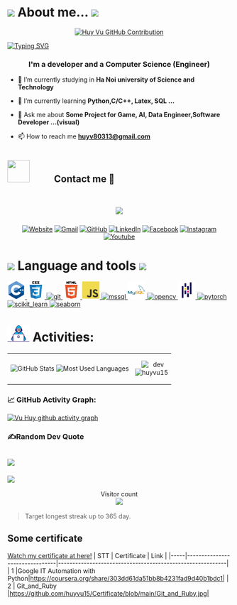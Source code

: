 # <img src="https://emojis.slackmojis.com/emojis/images/1531849430/4246/blob-sunglasses.gif?1531849430" width="50"> About me...  <img src="https://media.giphy.com/media/12oufCB0MyZ1Go/giphy.gif" width="50">
<p align="center">
  <a href="https://github.com/alsiam">
    <img src="https://github-profile-summary-cards.vercel.app/api/cards/profile-details?username=huyvu15&theme=vue" alt="Huy Vu GitHub Contribution"/>
  </a>
</p> 

<!--   my-ticker -->    
[![Typing SVG](https://readme-typing-svg.herokuapp.com?color=%2336BCF7&center=true&vCenter=true&width=1000&height=100&lines=Hi+there+👋,+I+am+Vũ+Huy;++Welcome+to+My+Profile!;+I+just+started+programmer;Always+learning+new+things+;+Passion+study+Data;Kaggle+community+member)](https://git.io/typing-svg)


<h3 align="center"> I'm a developer and a Computer Science (Engineer)</h3>


- 🔭 I’m currently studying in **Ha Noi university of Science and Technology**

- 🌱 I’m currently learning **Python,C/C++, Latex, SQL ...**

- 💬 Ask me about **Some Project for Game, AI, Data Engineer,Software Developer ...(visual)**

- 📫 How to reach me **huyv80313@gmail.com**


# <h2 align="left" > <img src="https://media.giphy.com/media/iY8CRBdQXODJSCERIr/giphy.gif" width="50" height="50" style="margin-right: 50px;"> Contact  me 🤝 </h2>
 <h1 align="center"><img height="40" src="https://emoji.gg/assets/emoji/7333-parrotdance.gif"></h1>
<p align="center">
  <a href="https://huyvu15.github.io/portfolio/"><img src="https://img.icons8.com/bubbles/50/000000/web.png" alt="Website"/></a>
	<a href="huyv80313@gmail.com"><img src="https://img.icons8.com/bubbles/50/000000/gmail.png" alt="Gmail"/></a>
	<a href="https://github.com/huyvu15"><img src="https://img.icons8.com/bubbles/50/000000/github.png" alt="GitHub"/></a>
	<a href="https://www.linkedin.com/in/huy-v%C5%A9-077627229/"><img src="https://img.icons8.com/bubbles/50/000000/linkedin.png" alt="LinkedIn"/></a>
	<a href="https://www.facebook.com/profile.php?id=100042139878268"><img src="https://img.icons8.com/bubbles/50/000000/facebook-new.png" alt="Facebook"/></a>
	<a href="https://www.instagram.com/huyv015/"><img src="https://img.icons8.com/bubbles/50/000000/instagram.png" alt="Instagram"/></a>
	<a href="https://www.youtube.com/@HuyVu66666"><img src="https://img.icons8.com/bubbles/50/000000/youtube.png" alt="Youtube"/></a>
	
</p>
 
# <img src="https://media.giphy.com/media/VgCDAzcKvsR6OM0uWg/giphy.gif" width="50"> Language and tools <img src="https://c.tenor.com/SOVMSXmWB1kAAAAi/tony-star-jumping.gif" width="70"> <!-- hình ngôi sao -->
<p align="left"><a href="https://www.w3schools.com/cpp/" target="_blank" rel="noreferrer"> <img src="https://raw.githubusercontent.com/devicons/devicon/master/icons/cplusplus/cplusplus-original.svg" alt="cplusplus" width="40" height="40"/> </a><a href="https://www.w3schools.com/css/" target="_blank" rel="noreferrer"> <img src="https://raw.githubusercontent.com/devicons/devicon/master/icons/css3/css3-original-wordmark.svg" alt="css3" width="40" height="40"/> </a><a href="https://git-scm.com/" target="_blank" rel="noreferrer"> <img src="https://www.vectorlogo.zone/logos/git-scm/git-scm-icon.svg" alt="git" width="40" height="40"/> </a><a href="https://www.w3.org/html/" target="_blank" rel="noreferrer"> <img src="https://raw.githubusercontent.com/devicons/devicon/master/icons/html5/html5-original-wordmark.svg" alt="html5" width="40" height="40"/> </a><a href="https://developer.mozilla.org/en-US/docs/Web/JavaScript" target="_blank" rel="noreferrer"> <img src="https://raw.githubusercontent.com/devicons/devicon/master/icons/javascript/javascript-original.svg" alt="javascript" width="40" height="40"/> </a><a href="https://www.microsoft.com/en-us/sql-server" target="_blank" rel="noreferrer"> <img src="https://www.svgrepo.com/show/303229/microsoft-sql-server-logo.svg" alt="mssql" width="40" height="40"/> </a><a href="https://www.mysql.com/" target="_blank" rel="noreferrer"> <img src="https://raw.githubusercontent.com/devicons/devicon/master/icons/mysql/mysql-original-wordmark.svg" alt="mysql" width="40" height="40"/> </a> <a href="https://opencv.org/" target="_blank" rel="noreferrer"> <img src="https://www.vectorlogo.zone/logos/opencv/opencv-icon.svg" alt="opencv" width="40" height="40"/> </a><a href="https://pandas.pydata.org/" target="_blank" rel="noreferrer"> <img src="https://raw.githubusercontent.com/devicons/devicon/2ae2a900d2f041da66e950e4d48052658d850630/icons/pandas/pandas-original.svg" alt="pandas" width="40" height="40"/> </a><a href="https://pytorch.org/" target="_blank" rel="noreferrer"> <img src="https://www.vectorlogo.zone/logos/pytorch/pytorch-icon.svg" alt="pytorch" width="40" height="40"/> </a> <a href="https://scikit-learn.org/" target="_blank" rel="noreferrer"> <img src="https://upload.wikimedia.org/wikipedia/commons/0/05/Scikit_learn_logo_small.svg" alt="scikit_learn" width="40" height="40"/> </a><a href="https://seaborn.pydata.org/" target="_blank" rel="noreferrer"> <img src="https://seaborn.pydata.org/_images/logo-mark-lightbg.svg" alt="seaborn" width="40" height="40"/> </a> </p>


# <img src="https://raw.githubusercontent.com/dev-akshat/archive/main/images/gifs/others/dev_boy.gif" width="50"> Activities:

<table style="width:80%;">
  <tr>
    <td>
       <img alt="GitHub Stats" src="https://github-readme-stats.vercel.app/api?username=huyvu15&show_icons=true&theme=buefy&hide_border=true" alt="huyvu15" width="100%"/>  
      <img alt="Most Used Languages" src="https://github-readme-stats.vercel.app/api/top-langs/?username=huyvu15&langs_count=8&layout=compact&theme=buefy&hide_border=true" alt="huyvu15" width="80%"/>
    </td>
    <td>
      <p align="center"> 
        <!-- img src="https://cdn.dribbble.com/users/1059583/screenshots/4171367/coding-freak.gif" alt="dev" width="80%"/ -->
	<!--img align='right' src="https://media.giphy.com/media/M9gbBd9nbDrOTu1Mqx/giphy.gif" alt="dev" width="80%"-->
	<img align='right' src="https://nordiccoder.com/app/uploads/2019/03/front-end-developers-openings-1.gif" alt="dev" width="80%">
        <p><img align="center" src="https://github-readme-streak-stats.herokuapp.com/?user=huyvu15&" alt="huyvu15" width = "1000%" /></p>
      </p>
    </td>
  </tr>
</table>

<!--   GitHub stats graph -->
### 📈 GitHub Activity Graph:
[![Vu Huy github activity graph](https://github-readme-activity-graph.vercel.app/graph?username=huyvu15&theme=dracula)](https://github.com/huyvu15/github-readme-activity-graph)


### ✍️Random Dev Quote 
![](https://quotes-github-readme.vercel.app/api?type=horizontal&theme=vue)
---
[![](https://visitcount.itsvg.in/api?id=huyvu15&icon=0&color=0)](https://visitcount.itsvg.in)

<p align="center"> 
  Visitor count<br>
  <img src="https://profile-counter.glitch.me/huyvu15/count.svg" />
</p> 

 
<!--![](http://github-profile-summary-cards.vercel.app/api/cards/productive-time?username=huyvu15&theme=nord_bright&utcOffset=2)-->



> Target longest streak up to 365 day.
## Some certificate
[Watch my certificate at here!](https://github.com/huyvu15/Certificate)
| STT |           Certificate	       |                     Link				   |
|-----|--------------------------------|-----------------------------------------------------------|
|  1  |Google IT Automation with Python|https://coursera.org/share/303dd61da51bb8b4231fad9d40b1bdc1|
|  2  |         Git_and_Ruby           |https://github.com/huyvu15/Certificate/blob/main/Git_and_Ruby.jpg|
